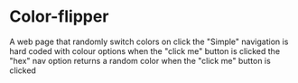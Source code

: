 # Color-flipper
A web page that randomly switch colors on click
the "Simple" navigation is hard coded with colour options when the "click me" button is clicked
the "hex" nav option returns a random color when the "click me" button is clicked
